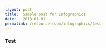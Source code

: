 ```yaml
---
layout: post
title:  Sample post for Infographics
date:   2018-01-01
permalink: /resource-room/infographics/test
---
```


### Test
